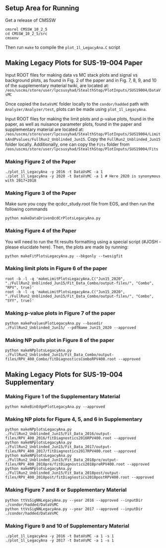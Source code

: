 ## Setup Area for Running

Get a release of CMSSW

```
cmsrel CMSSW_10_2_5
cd CMSSW_10_2_5/src
cmsenv
```

Then run `make` to compile the `plot_1l_LegacyAna.C` script

## Making Legacy Plots for SUS-19-004 Paper

Input ROOT files for making data vs MC stack plots and signal vs background plots, as found in Fig. 2 of the paper and in Fig. 7, 8, 9, and 10 of the supplementary material twiki, are located at:
`/eos/uscms/store/user/lpcsusyhad/StealthStop/PlotInputs/SUS19004/DataVsMC`

Once copied the `DataVsMC` folder locally to the `condor/hadded` path with `Analyzer/Analyzer/test`, plots can be made using `plot_1l_LegacyAna`.

Input ROOT files for making the limit plots and p-value plots, found in the paper, as well as nuisance parameter plots, found in the paper and supplementary material are located at:
`/eos/uscms/store/user/lpcsusyhad/StealthStop/PlotInputs/SUS19004/LimitsAndPvalues/FullRun2_Unblinded_Jun15`.
Copy the `FullRun2_Unblinded_Jun15` folder locally.
Additionally, one can copy the `Fits` folder from `/eos/uscms/store/user/lpcsusyhad/StealthStop/PlotInputs/SUS19004/Fits`

### Making Figure 2 of the Paper

```
./plot_1l_LegacyAna -y 2016 -t DataVsMC -a 1
./plot_1l_LegacyAna -y 2020 -t DataVsMC -a 1 # Here 2020 is synonymous with 2017+2018
```

### Making Figure 3 of the Paper

Make sure you copy the qcdcr\_study.root file from EOS, and then run the following commands
```
python makeDataDrivenQcdCrPlotsLegacyAna.py
```

### Making Figure 4 of the Paper

You will need to run the fit results formatting using a special script (#JOSH - please elucidate here). 
Then, the plots are made by running:

```
python makeFitPlotsLegacyAna.py --bkgonly --twosigfit
```

### Making limit plots in Figure 6 of the paper

```
root -b -l -q 'makeLimitPlotsLegacyAna.C("Jun15_2020", "./FullRun2_Unblinded_Jun15/Fit_Data_Combo/output-files/", "Combo", "RPV", true)'
root -b -l -q 'makeLimitPlotsLegacyAna.C("Jun15_2020", "./FullRun2_Unblinded_Jun15/Fit_Data_Combo/output-files/", "Combo", "SYY", true)'
```

### Making p-value plots in Figure 7 of the paper

```
python makePvaluesPlotLegacyAna.py --basedir ./FullRun2_Unblinded_Jun15/ --pdfName Jun15_2020 --approved
```

### Making NP pulls plot in Figure 8 of the paper

```
python makeNPplotsLegacyAna.py ./FullRun2_Unblinded_Jun15/Fit_Data_Combo/output-files/RPV_400_Combo/fitDiagnosticsComboRPV400.root --approved
```

## Making Legacy Plots for SUS-19-004 Supplementary

### Making Figure 1 of the Supplementary Material

```
python makeBinEdgePlotLegacyAna.py --approved
```

### Making NP plots for Figure 4, 5, and 6 in Supplementary

```
python makeNPplotsLegacyAna.py ./FullRun2_Unblinded_Jun15/Fit_Data_2016/output-files/RPV_400_2016/fitDiagnostics2016RPV400.root --approved
python makeNPplotsLegacyAna.py ./FullRun2_Unblinded_Jun15/Fit_Data_2017/output-files/RPV_400_2017/fitDiagnostics2017RPV400.root --approved
python makeNPplotsLegacyAna.py ./FullRun2_Unblinded_Jun15/Fit_Data_2018pre/output-files/RPV_400_2018pre/fitDiagnostics2018preRPV400.root --approved
python makeNPplotsLegacyAna.py ./FullRun2_Unblinded_Jun15/Fit_Data_2018post/output-files/RPV_400_2018post/fitDiagnostics2018postRPV400.root --approved
```
### Making Figure 7 and 8 or Supplementary Material

```
python ttVsSigNNLegacyAna.py --year 2016 --approved --inputDir ./condor/hadded/DataVsMC
python ttVsSigNNLegacyAna.py --year 2017 --approved --inputDir ./condor/hadded/DataVsMC
```

### Making Figure 9 and 10 of Supplementary Material

```
./plot_1l_LegacyAna -y 2016 -t DataVsMC -a 1 -s 1
./plot_1l_LegacyAna -y 2017 -t DataVsMC -a 1 -s 1
```
